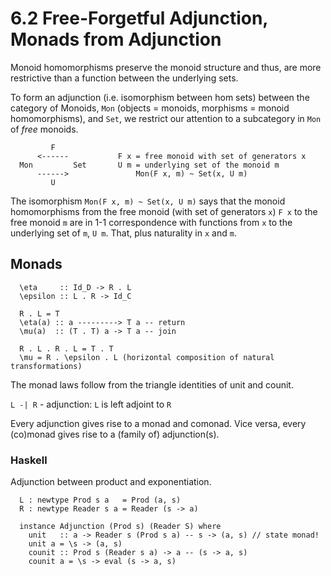 # 6.2 Free-Forgetful Adjunction, Monads from Adjunction
Monoid homomorphisms preserve the monoid structure and thus, are more restrictive than a function between the underlying sets.

To form an adjunction (i.e. isomorphism between hom sets) between the category of Monoids, `Mon` (objects = monoids, morphisms = monoid homomorphisms), and `Set`, we restrict our attention to a subcategory in `Mon` of *free* monoids.
```
         F
      <------           F x = free monoid with set of generators x
  Mon         Set       U m = underlying set of the monoid m
      ------>               Mon(F x, m) ~ Set(x, U m)
         U
```

The isomorphism `Mon(F x, m) ~ Set(x, U m)` says that the monoid homomorphisms from the free monoid (with set of generators `x`) `F x` to the free monoid `m` are in 1-1 correspondence with functions from `x` to the underlying set of `m`, `U m`. That, plus naturality in `x` and `m`.

## Monads
```
  \eta     :: Id_D -> R . L
  \epsilon :: L . R -> Id_C

  R . L = T
  \eta(a) :: a ---------> T a -- return
  \mu(a)  :: (T . T) a -> T a -- join

  R . L . R . L = T . T
  \mu = R . \epsilon . L (horizontal composition of natural transformations)
```

The monad laws follow from the triangle identities of unit and counit.

`L -| R` - adjunction: `L` is left adjoint to `R`

Every adjunction gives rise to a monad and comonad. Vice versa, every (co)monad gives rise to a (family of) adjunction(s).

### Haskell
Adjunction between product and exponentiation.
```
  L : newtype Prod s a   = Prod (a, s)
  R : newtype Reader s a = Reader (s -> a)

  instance Adjunction (Prod s) (Reader S) where
    unit   :: a -> Reader s (Prod s a) -- s -> (a, s) // state monad!
    unit a = \s -> (a, s)
    counit :: Prod s (Reader s a) -> a -- (s -> a, s)
    counit a = \s -> eval (s -> a, s)
```
